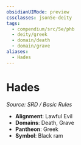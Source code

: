 ```yaml
---
obsidianUIMode: preview
cssclasses: json5e-deity
tags:
  - compendium/src/5e/phb
  - deity/greek
  - domain/death
  - domain/grave
aliases:
  - Hades
---
```

# Hades
*Source: SRD / Basic Rules* 

- **Alignment**: Lawful Evil
- **Domains**: Death, Grave
- **Pantheon**: Greek
- **Symbol**: Black ram